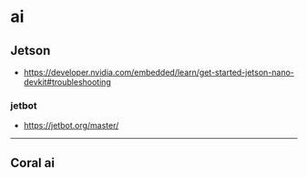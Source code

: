 # ai
## Jetson

* https://developer.nvidia.com/embedded/learn/get-started-jetson-nano-devkit#troubleshooting
### jetbot
* https://jetbot.org/master/
- - - 
## Coral ai
